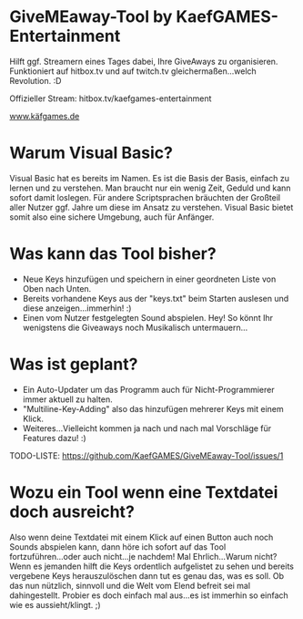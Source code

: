 # GiveMEaway-Tool by KaefGAMES-Entertainment
Hilft ggf. Streamern eines Tages dabei, Ihre GiveAways zu organisieren. 
Funktioniert auf hitbox.tv und auf twitch.tv gleichermaßen...welch Revolution. :D

Offizieller Stream:
hitbox.tv/kaefgames-entertainment

www.käfgames.de

# Warum Visual Basic?
Visual Basic hat es bereits im Namen. Es ist die Basis der Basis, einfach zu lernen und zu verstehen. Man braucht nur ein wenig Zeit, Geduld und kann sofort damit loslegen. Für andere Scriptsprachen bräuchten der Großteil aller Nutzer ggf. Jahre um diese im Ansatz zu verstehen. Visual Basic bietet somit also eine sichere Umgebung, auch für Anfänger.

# Was kann das Tool bisher?
- Neue Keys hinzufügen und speichern in einer geordneten Liste von Oben nach Unten.
- Bereits vorhandene Keys aus der "keys.txt" beim Starten auslesen und diese anzeigen...immerhin! :)
- Einen vom Nutzer festgelegten Sound abspielen. Hey! So könnt Ihr wenigstens die Giveaways noch Musikalisch untermauern...

# Was ist geplant?
- Ein Auto-Updater um das Programm auch für Nicht-Programmierer immer aktuell zu halten.
- "Multiline-Key-Adding" also das hinzufügen mehrerer Keys mit einem Klick.
- Weiteres...Vielleicht kommen ja nach und nach mal Vorschläge für Features dazu! :)

TODO-LISTE: https://github.com/KaefGAMES/GiveMEaway-Tool/issues/1

# Wozu ein Tool wenn eine Textdatei doch ausreicht?
Also wenn deine Textdatei mit einem Klick auf einen Button auch noch Sounds abspielen kann, dann höre ich sofort auf das Tool fortzuführen...oder auch nicht...je nachdem! Mal Ehrlich...Warum nicht? Wenn es jemanden hilft die Keys ordentlich aufgelistet zu sehen und bereits vergebene Keys herauszulöschen dann tut es genau das, was es soll. Ob das nun nützlich, sinnvoll und die Welt vom Elend befreit sei mal dahingestellt. Probier es doch einfach mal aus...es ist immerhin so einfach wie es aussieht/klingt. ;)
